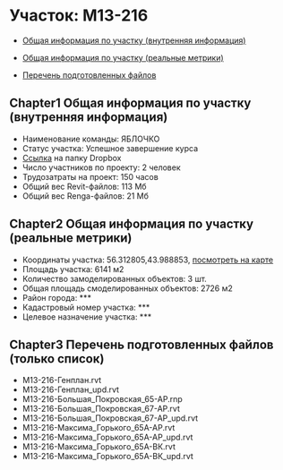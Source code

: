 # Участок: M13-216

* [Общая информация по участку (внутренняя информация)](#Chapter1)

* [Общая информация по участку (реальные метрики)](#Chapter2)

* [Перечень подготовленных файлов](#Chapter3)

## <a id="test">Chapter1</a> Общая информация по участку (внутренняя информация)
+ Наименование команды: ЯБЛОЧКО
+ Статус участка: Успешное завершение курса
+ [Ссылка](https://www.dropbox.com/sh/wvvgv1nw1iqred9/AACD-1K6eFxFAo61XKnd9hOCa/M13_216?dl=0) на папку Dropbox
+ Число участников по проекту: 2 человек
+ Трудозатраты на проект: 150 часов
+ Общий вес Revit-файлов: 113 Мб
+ Общий вес Renga-файлов: 21 Мб
## <a id="test">Chapter2</a> Общая информация по участку (реальные метрики)
+ Координаты участка: 56.312805,43.988853, [посмотреть на карте]("yandex.ru/maps/47/nizhny-novgorod/?ll=56.312805%2C43.988853&z=19")
+ Площадь участка: 6141 м2
+ Количество замоделированных объектов: 3 шт.
+ Общая площадь смоделированных объектов: 2726 м2
+ Район города: *** 
+ Кадастровый номер участка: *** 
+ Целевое назначение участка: *** 
## <a id="test">Chapter3</a> Перечень подготовленных файлов (только список)
+ M13-216-Генплан.rvt
+ M13-216-Генплан_upd.rvt
+ М13-216-Большая_Покровская_65-АР.rnp
+ М13-216-Большая_Покровская_67-АР.rvt
+ М13-216-Большая_Покровская_67-АР_upd.rvt
+ М13-216-Максима_Горького_65А-АР.rvt
+ М13-216-Максима_Горького_65А-АР_upd.rvt
+ М13-216-Максима_Горького_65А-ВК.rvt
+ М13-216-Максима_Горького_65А-ВК_upd.rvt
